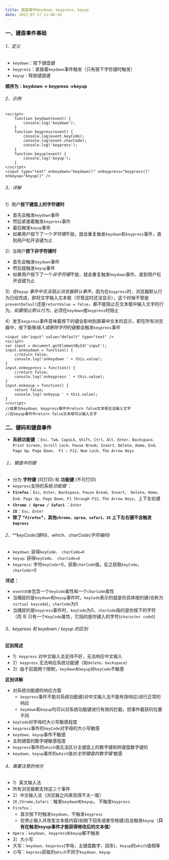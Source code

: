 ```yaml
---
title: 键盘事件keydown，keypress，keyup
date: 2022-07-17 11:46:10
---
```


### 一、键盘事件基础

###### 1、定义

- `keydown`：按下键盘键
- `keypress`：紧接着`keydown`事件触发（只有按下字符键时触发）
- `keyup`：释放键盘键

**顺序为：keydown -> keypress ->keyup**

###### 2、示例

```
<script>
    function keydown(event) {
        console.log('keydown');
    }
    function keypress(event) {
        console.log(event.keyCode);
        console.log(event.charCode);
        console.log('keypress');
    }
    function keyup(event) {
        console.log('keyup');
    }
</script>
<input type="text" onkeydown="keydown()" onkeypress="keypress()" onkeyup="keyup()" />

```

###### 3、详解

1）用户**按下键盘上的字符键时**

- 首先会触发`keydown`事件
- 然后紧接着触发`keypress`事件
- 最后触发`keyup`事件
- 如果用户按下了一个*字符键*不放，就会重复触发`keydown`和`keypress`事件，直到用户松开该键为止

2）当用户**按下非字符键时**

- 首先会触发`keydown`事件
- 然后就触发`keyup`事件
- 如果用户按下了一个*非字符键*不放，就会重复触发`keydown`事件，直到用户松开该键为止

3）*在`keyup` 事件中无法阻止浏览器默认事件*，因为在`keypress`时，浏览器默认行为已经完成，即将文字输入文本框（尽管这时还没显示），这个时候不管是`preventDefault`还是`returnValue = false`，都不能阻止在文本框中输入文字的行为，*如要阻止默认行为*，必须在`keydown`或`keypress`时阻止

4）发生`keypress`事件意味着按下的键会影响到屏幕中文本的显示，即在所有浏览器中，按下能够*插入或删除字符*的键都会触发`keypress`事件

```
<input id="input" value="default" type="text" />
<script>
var input = document.getElementById('input');
input.onkeydown = function() {
    //return false;
    console.log('onkeydown ' + this.value);
}
input.onkeypress = function() {
    //return false;
    console.log('onkeypress ' + this.value);
}
input.onkeyup = function() {
    return false;
    console.log('onkeyup ' + this.value);
}
</script>
//结果为keydown、keypress事件中return false文本框无法输入文字
//在keyup事件中return false文本框可以输入文字
```

### 二、键码和键盘事件

- **系统功能键** ：`Esc、Tab、CapsLk、Shift、Ctrl、Alt、Enter、Backspace、Print Screen、Scroll Lock、Pause Break、Insert、Delete、Home、End、Page Up、Page Down， F1 ~ F12，Num Lock、The Arrow Keys`

###### １、键盘中的键

- 分为 **字符键** (可打印) 和 **功能键** (不可打印)
- `keypress`支持的系统*功能键* ：
- **`Firefox`**：`Esc、Enter、Backspace、Pause Break、Insert、 Delete、Home、End、Page Up、Page Down、F1 through F12、The Arrow Keys`、上下左右键
- **`Chrome / Oprea / Safari`** ：`Enter`
- **`IE`**：`Esc、Enter`
- **除了 \**`Firefox`\**，其他`chrome、oprea、safari、IE` 上下左右键不会触发`kepress`**

###### 2、**keyCode(键码)、which、charCode(字符编码)

- `keydown`: 获得`keyCode， charCode=0`
- `keyup`: 获得`keyCode， charCode=0`
- `keypress`: 字符`keyCode`=0，获取`charCode`值，反之获取`keyCode`， `charCode`=0

**详述：**

- `event对象`包含一个`keyCode`属性和一个`charCode`属性
- 当捕捉的是`keydown`和`keyup`事件时，`keyCode`表示的就是你具体按的键(也称为`virtual keycode`)，`charCode`为0
- 当捕捉的是`keypress`事件时，`keyCode`为0，`charCode`指的是你按下的字符（而 IE 只有一个`KeyCode`属性，它指的是你键入的字符(`character code`))

###### 3、keypress 和 keydown / keyup 的区别

**区别简述**

- 1）`keypress` 对中文输入法支持不好，无法响应中文输入
- 2）`keypress` 无法响应系统功能键（如`delete，backspace`）
- 3）由于前面两个限制，`keydown和keyup`对`keyCode`不敏感

**区别详解**

- 对系统功能键的响应方面
  - `keypress`事件不能对系统功能键(对中文输入法不能有效响应)进行正常的响应
  - `keydown`和`keyup`均可以对系统功能键进行有效的拦截，但事件截获的位置不同
- `keyCode`对字母的大小写敏感程度
- `keypress`事件的`keyCode`对字母的大小写敏感
- `keydown、keyup`事件不敏感
- 主附键盘的数字键敏感程度
- `keypress`事件的`which`值无法区分主键盘上的数字键和附键盘数字键的
- `keydown、keyup`事件的`which`值对*主附键盘的数字键* 敏感

###### 4、需要注意的地方

- 1）英文输入法
- 所有浏览器都支持这三个事件
- 2）中文输入法（浏览器之间表现得不太一致）
- `IE,Chrome,Safari`：触发`keydown和keyup`， 不触发`keypress`
- `Firefox`：
  - 首次按下时触发`keydown`，不触发`keypress`
  - 在停止输入并改变文本框内容(如按下回车或者空格键)后会触发`keyup`（**只有在触发keyup事件才能获得修改后的文本值）**
- `Opera`：`keydown, keypress和keyup`都不触发
- 3）大小写
- 大写：`keydown、keypress`(字母，主键盘数字、回车)、`keyup`的`which`值相等
- 小写：`kepress`获取的`which`不同于`keydown、keyup`

